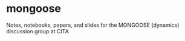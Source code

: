 # mongoose
Notes, notebooks, papers, and slides for the MONGOOSE (dynamics) discussion group at CITA
